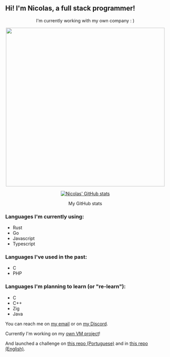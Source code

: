 ## Hi! I'm Nicolas, a full stack programmer!

<p align="center">
   I'm currently working with my own company : )
</p>
<p align="center">
   <img width="500" src="https://d1qrumake2q7xa.cloudfront.net/fragmentapng.png" />
</p>

<p align="center">
   <a href="https://github.com/anuraghazra/github-readme-stats">
      <img alt="Nicolas' GitHub stats" src="https://github-readme-stats.vercel.app/api?username=NickRMD&show_icons=true&theme=tokyonight" />
   </a>
</p>
<p align="center">
   My GitHub stats
</p>

### Languages I'm currently using:
- Rust
- Go
- Javascript
- Typescript

### Languages I've used in the past:
- C
- PHP

### Languages I'm planning to learn (or "re-learn"):
- C
- C++
- Zig
- Java

You can reach me on [my email](mailto:nicolas@fragmenta.org)
or on [my Discord](https://discordapp.com/users/481579171924017164).

Currently I'm working on my [own VM project](https://github.com/Fragmenta-Company/SquidVM)!

And launched a challenge on [this repo (Portuguese)](https://github.com/NickRMD/Challenge-dos-Malocas)
and in [this repo (English)](https://github.com/NickRMD/Market-Witchcraft).
